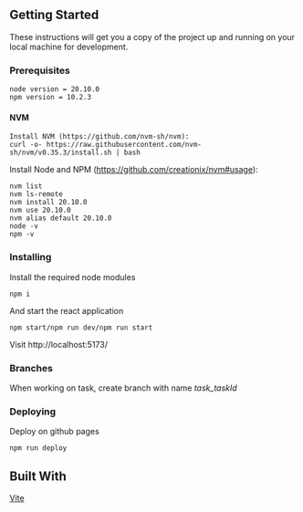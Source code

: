 
## Getting Started

These instructions will get you a copy of the project up and running on your local machine for development.

### Prerequisites

```
node version = 20.10.0
npm version = 10.2.3
```

#### NVM
```
Install NVM (https://github.com/nvm-sh/nvm):
curl -o- https://raw.githubusercontent.com/nvm-sh/nvm/v0.35.3/install.sh | bash
```

Install Node and NPM (https://github.com/creationix/nvm#usage):
```
nvm list
nvm ls-remote
nvm install 20.10.0
nvm use 20.10.0
nvm alias default 20.10.0
node -v
npm -v
```

### Installing

Install the required node modules

```
npm i
```

And start the react application

```
npm start/npm run dev/npm run start
```

Visit http://localhost:5173/

### Branches

When working on task, create branch with name *task_taskId*

### Deploying

Deploy on github pages

```
npm run deploy
```

## Built With

[Vite](https://vitejs.dev/)